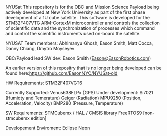 NYUSat
This repository is for the OBC and Mission Science Payload being actively developed at New York University as part of the first phase development of a 1U cube satellite. This software is developed for the STM32F407VTG ARM-CortexM microcontroller and controls the collection of scientific data and  the synchronization of processes which command and control the scientific instruments used on-board the satellite.

NYUSAT Team members: Abhimanyu Ghosh, Eason Smith, Matt Cocca, Danny Chiang, Dmytro Moyseyev

OBC/Payload lead SW dev: Eason Smith (Eason@EasonRobotics.com)

An earlier version of this repositry that is no longer being developed can be found here:https://github.com/EasonNYC/NYUSat-old

HW Requirements:
STM32F407VGT6

Currently Supported:
Venus638FLPx (GPS)
Under development:
Si7021 (Humidty and Temerature)
Geiger (Radiation)
MPU9250 (Position, Acceleration, Velocity)
BMP280 (Pressure, Temperature)


SW Requirements:
STMCubemx / HAL / CMSIS library
FreeRTOS9 [non-stmcubemx edition]

Developement Enviroment:
Eclipse Neon